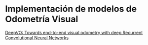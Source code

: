 # Implementación de modelos de Odometría Visual 

[DeepVO: Towards end-to-end visual odometry with deep Recurrent Convolutional Neural Networks](https://ieeexplore.ieee.org/document/7989236)
